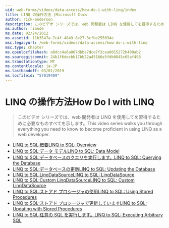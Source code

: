 ```yaml
---
uid: web-forms/videos/data-access/how-do-i-with-linq/index
title: LINQ の操作方法 |Microsoft Docs
author: rick-anderson
description: このビデオ シリーズでは、web 開発者は LINQ を使用してを習得するために必要なものすべてを示します。
ms.author: riande
ms.date: 02/24/2012
ms.assetid: 11b3547a-7c4f-4849-8e27-3cfbe255034e
msc.legacyurl: /web-forms/videos/data-access/how-do-i-with-linq
msc.type: chapter
ms.openlocfilehash: a0dcc4a6a067dbba7dce7f2cea0015272b409ab2
ms.sourcegitcommit: 24b1f6decbb17bb22a45166e5fdb0845c65af498
ms.translationtype: MT
ms.contentlocale: ja-JP
ms.lasthandoff: 03/01/2019
ms.locfileid: "57019409"
---
```

<a name="how-do-i-with-linq"></a><span data-ttu-id="b9a01-103">LINQ の操作方法</span><span class="sxs-lookup"><span data-stu-id="b9a01-103">How Do I with LINQ</span></span>
====================
> <span data-ttu-id="b9a01-104">このビデオ シリーズでは、web 開発者は LINQ を使用してを習得するために必要なものすべてを示します。</span><span class="sxs-lookup"><span data-stu-id="b9a01-104">This video series walks you through everything you need to know to become proficient in using LINQ as a web developer.</span></span>


- [<span data-ttu-id="b9a01-105">LINQ to SQL:概要</span><span class="sxs-lookup"><span data-stu-id="b9a01-105">LINQ to SQL: Overview</span></span>](how-do-i-linq-to-sql-overview.md)
- [<span data-ttu-id="b9a01-106">LINQ to SQL:データ モデル</span><span class="sxs-lookup"><span data-stu-id="b9a01-106">LINQ to SQL: Data Model</span></span>](how-do-i-linq-to-sql-data-model.md)
- [<span data-ttu-id="b9a01-107">LINQ to SQL:データベースのクエリを実行します。</span><span class="sxs-lookup"><span data-stu-id="b9a01-107">LINQ to SQL: Querying the Database</span></span>](how-do-i-linq-to-sql-querying-the-database.md)
- [<span data-ttu-id="b9a01-108">LINQ to SQL:データベースの更新</span><span class="sxs-lookup"><span data-stu-id="b9a01-108">LINQ to SQL: Updating the Database</span></span>](how-do-i-linq-to-sql-updating-the-database.md)
- [<span data-ttu-id="b9a01-109">LINQ to SQL:LinqDataSource</span><span class="sxs-lookup"><span data-stu-id="b9a01-109">LINQ to SQL: LinqDataSource</span></span>](how-do-i-linq-to-sql-linqdatasource.md)
- [<span data-ttu-id="b9a01-110">LINQ to SQL:Custom LinqDataSource</span><span class="sxs-lookup"><span data-stu-id="b9a01-110">LINQ to SQL: Custom LinqDataSource</span></span>](how-do-i-linq-to-sql-custom-linqdatasource.md)
- [<span data-ttu-id="b9a01-111">LINQ to SQL:ストアド プロシージャの使用</span><span class="sxs-lookup"><span data-stu-id="b9a01-111">LINQ to SQL: Using Stored Procedures</span></span>](how-do-i-linq-to-sql-using-stored-procedures.md)
- [<span data-ttu-id="b9a01-112">LINQ to SQL:ストアド プロシージャで更新しています</span><span class="sxs-lookup"><span data-stu-id="b9a01-112">LINQ to SQL: Updating with Stored Procedures</span></span>](how-do-i-linq-to-sql-updating-with-stored-procedures.md)
- [<span data-ttu-id="b9a01-113">LINQ to SQL:任意の SQL を実行します。</span><span class="sxs-lookup"><span data-stu-id="b9a01-113">LINQ to SQL: Executing Arbitrary SQL</span></span>](how-do-i-linq-to-sql-executing-arbitrary-sql.md)
